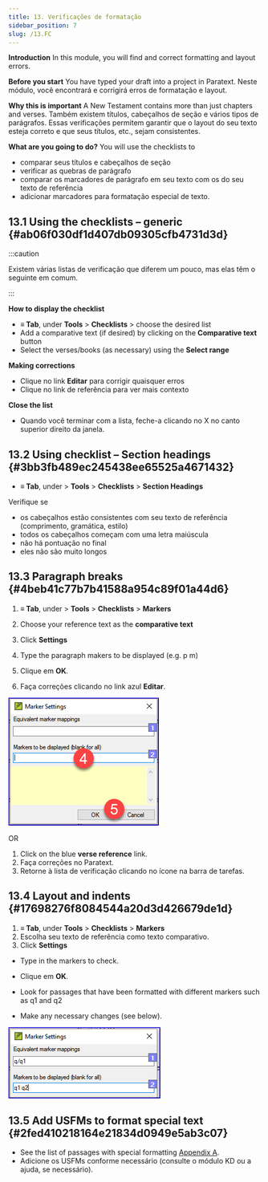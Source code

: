 ```yaml
---
title: 13. Verificações de formatação
sidebar_position: 7
slug: /13.FC
---
```


**Introduction**  In this module, you will find and correct formatting and layout errors.

**Before you start**  You have typed your draft into a project in Paratext. Neste módulo, você encontrará e corrigirá erros de formatação e layout.

**Why this is important**  A New Testament contains more than just chapters and verses. Também existem títulos, cabeçalhos de seção e vários tipos de parágrafos. Essas verificações permitem garantir que o layout do seu texto esteja correto e que seus títulos, etc., sejam consistentes.

**What are you going to do?**  You will use the checklists to

- comparar seus títulos e cabeçalhos de seção
- verificar as quebras de parágrafo
- comparar os marcadores de parágrafo em seu texto com os do seu texto de referência
- adicionar marcadores para formatação especial de texto.

## 13.1 Using the checklists – generic {#ab06f030df1d407db09305cfb4731d3d}

:::caution

Existem várias listas de verificação que diferem um pouco, mas elas têm o seguinte em comum.

:::

**How to display the checklist**

- **≡ Tab**, under **Tools** &gt; **Checklists** &gt; choose the desired list
- Add a comparative text (if desired) by clicking on the **Comparative text** button
- Select the verses/books (as necessary) using the **Select range**

**Making corrections**

- Clique no link <strong x-id="1">Editar</strong> para corrigir quaisquer erros
- Clique no link de referência para ver mais contexto

**Close the list**

- Quando você terminar com a lista, feche-a clicando no X no canto superior direito da janela.

## 13.2 Using checklist – Section headings {#3bb3fb489ec245438ee65525a4671432}

- **≡ Tab**, under &gt; **Tools** &gt; **Checklists** &gt; **Section Headings**

Verifique se

- os cabeçalhos estão consistentes com seu texto de referência (comprimento, gramática, estilo)
- todos os cabeçalhos começam com uma letra maiúscula
- não há pontuação no final
- eles não são muito longos

## 13.3 Paragraph breaks {#4beb41c77b7b41588a954c89f01a44d6}

<div class='notion-row'>
<div class='notion-column' style={{width: 'calc((100% - (min(32px, 4vw) * 1)) * 0.5)'}}>

1. **≡ Tab**, under > **Tools** > **Checklists** > **Markers**

2. Choose your reference text as the **comparative text**

3. Click **Settings**

4. Type the paragraph makers to be displayed
   (e.g. p m)

5. Clique em **OK**.

6. Faça correções clicando no link azul <strong x-id="1">Editar</strong>.

</div><div className='notion-spacer'></div>

<div class='notion-column' style={{width: 'calc((100% - (min(32px, 4vw) * 1)) * 0.5)'}}>

![](./1428959575.png)

</div><div className='notion-spacer'></div>
</div>

OR

1. Click on the blue **verse reference** link.
2. Faça correções no Paratext.
3. Retorne à lista de verificação clicando no ícone na barra de tarefas.

## 13.4 Layout and indents {#17698276f8084544a20d3d426679de1d}

1. **≡ Tab**, under **Tools** &gt; **Checklists** &gt; **Markers**
2. Escolha seu texto de referência como texto comparativo.
3. Click **Settings**

<div class='notion-row'>
<div class='notion-column' style={{width: 'calc((100% - (min(32px, 4vw) * 1)) * 0.5)'}}>

- Type in the markers to check.

- Clique em **OK**.

- Look for passages that have been formatted with different markers such as q1 and q2

- Make any necessary changes (see below).

</div><div className='notion-spacer'></div>

<div class='notion-column' style={{width: 'calc((100% - (min(32px, 4vw) * 1)) * 0.5)'}}>

![](./1300191702.png)

</div><div className='notion-spacer'></div>
</div>

## 13.5 Add USFMs to format special text {#2fed410218164e21834d0949e5ab3c07}

- See the list of passages with special formatting [Appendix A](https://manual.paratext.org/Training-Manual/Appendix/A.st).
- Adicione os USFMs conforme necessário (consulte o módulo KD ou a ajuda, se necessário).
